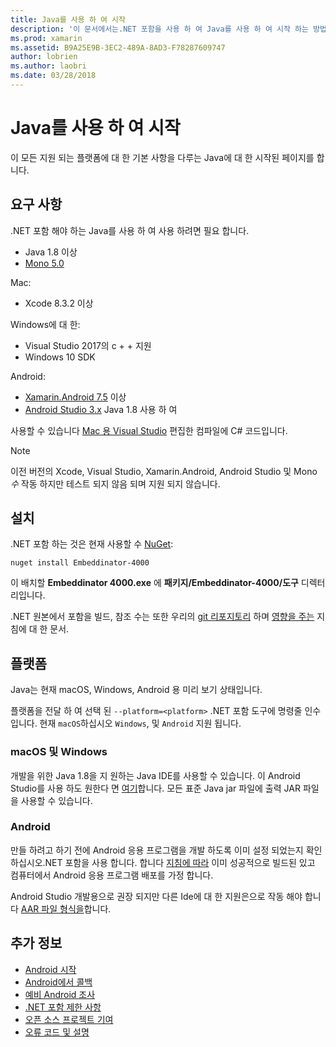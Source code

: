 ```yaml
---
title: Java를 사용 하 여 시작
description: '이 문서에서는.NET 포함을 사용 하 여 Java를 사용 하 여 시작 하는 방법을 설명 합니다. 시스템 요구 사항, 설치 및 지원 되는 플랫폼에 설명 합니다.'
ms.prod: xamarin
ms.assetid: B9A25E9B-3EC2-489A-8AD3-F78287609747
author: lobrien
ms.author: laobri
ms.date: 03/28/2018
---
```


# <a name="getting-started-with-java"></a>Java를 사용 하 여 시작

이 모든 지원 되는 플랫폼에 대 한 기본 사항을 다루는 Java에 대 한 시작된 페이지를 합니다.

## <a name="requirements"></a>요구 사항

.NET 포함 해야 하는 Java를 사용 하 여 사용 하려면 필요 합니다.

* Java 1.8 이상
* [Mono 5.0](https://www.mono-project.com/download/)

Mac:

* Xcode 8.3.2 이상

Windows에 대 한:

* Visual Studio 2017의 c + + 지원
* Windows 10 SDK

Android:

* [Xamarin.Android 7.5](https://visualstudio.microsoft.com/xamarin/) 이상
* [Android Studio 3.x](https://developer.android.com/studio/index.html) Java 1.8 사용 하 여

사용할 수 있습니다 [Mac 용 Visual Studio](https://visualstudio.microsoft.com/vs/mac/) 편집한 컴파일에 C# 코드입니다.

> [!NOTE]
> 이전 버전의 Xcode, Visual Studio, Xamarin.Android, Android Studio 및 Mono _수_ 작동 하지만 테스트 되지 않음 되며 지원 되지 않습니다.

## <a name="installation"></a>설치

.NET 포함 하는 것은 현재 사용할 수 [NuGet](https://www.nuget.org/packages/Embeddinator-4000/):

```shell
nuget install Embeddinator-4000
```

이 배치할 **Embeddinator 4000.exe** 에 **패키지/Embeddinator-4000/도구** 디렉터리입니다.

.NET 원본에서 포함을 빌드, 참조 수는 또한 우리의 [git 리포지토리](https://github.com/mono/Embeddinator-4000/) 하며 [영향을 주는](https://github.com/mono/Embeddinator-4000/blob/master/Contributing.md) 지침에 대 한 문서.

## <a name="platforms"></a>플랫폼

Java는 현재 macOS, Windows, Android 용 미리 보기 상태입니다.

플랫폼을 전달 하 여 선택 된 `--platform=<platform>` .NET 포함 도구에 명령줄 인수입니다. 현재 `macOS`하십시오 `Windows`, 및 `Android` 지원 됩니다.

### <a name="macos-and-windows"></a>macOS 및 Windows

개발을 위한 Java 1.8을 지 원하는 Java IDE를 사용할 수 있습니다. 이 Android Studio를 사용 하도 원한다 면 [여기](https://stackoverflow.com/questions/16626810/can-android-studio-be-used-to-run-standard-java-projects)합니다. 모든 표준 Java jar 파일에 출력 JAR 파일을 사용할 수 있습니다.

### <a name="android"></a>Android

만들 하려고 하기 전에 Android 응용 프로그램을 개발 하도록 이미 설정 되었는지 확인 하십시오.NET 포함을 사용 합니다. 합니다 [지침에 따라](~/tools/dotnet-embedding/get-started/java/android.md) 이미 성공적으로 빌드된 있고 컴퓨터에서 Android 응용 프로그램 배포를 가정 합니다.

Android Studio 개발용으로 권장 되지만 다른 Ide에 대 한 지원은으로 작동 해야 합니다 [AAR 파일 형식을](https://developer.android.com/studio/projects/android-library.html)합니다.

## <a name="further-reading"></a>추가 정보

* [Android 시작](~/tools/dotnet-embedding/get-started/java/android.md)
* [Android에서 콜백](~/tools/dotnet-embedding/android/callbacks.md)
* [예비 Android 조사](~/tools/dotnet-embedding/android/index.md)
* [.NET 포함 제한 사항](~/tools/dotnet-embedding/limitations.md)
* [오픈 소스 프로젝트 기여](https://github.com/mono/Embeddinator-4000/blob/master/Contributing.md)
* [오류 코드 및 설명](~/tools/dotnet-embedding/errors.md)
